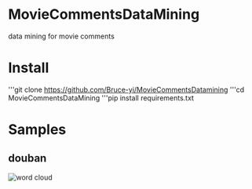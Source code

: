# MovieCommentsDataMining
data mining for movie comments
# 
# Install
'''git clone https://github.com/Bruce-yi/MovieCommentsDatamining
'''cd MovieCommentsDataMining
'''pip install requirements.txt
# Samples
## douban
![word cloud](https://github.com/Bruce-yi/MovieCommentsDatamining/blob/master/sample/cloud_douban.jpg)
